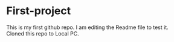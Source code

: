 # First-project
This is my first github repo.
I am editing the Readme file to test it.
<br>
Cloned this repo to Local PC.

